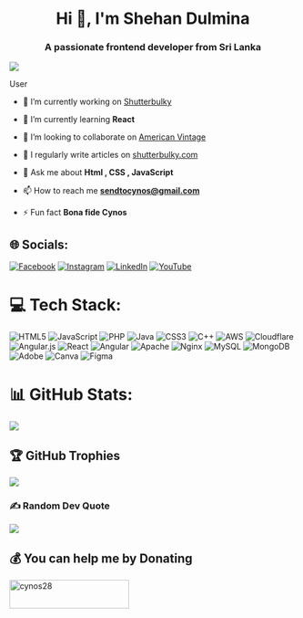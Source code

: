 <h1 align="center">Hi 👋, I'm Shehan Dulmina</h1>

<h3 align="center">A passionate frontend developer from Sri Lanka</h3>

[![](https://visitcount.itsvg.in/api?id=cynos28&icon=6&color=3)](https://visitcount.itsvg.in)

User


- 🔭 I’m currently working on [Shutterbulky](shutterbulky.com)

- 🌱 I’m currently learning **React**

- 👯 I’m looking to collaborate on [American Vintage](myamericanvintage.com)

- 📝 I regularly write articles on [shutterbulky.com](shutterbulky.com)

- 💬 Ask me about **Html , CSS , JavaScript**

- 📫 How to reach me **sendtocynos@gmail.com**

- ⚡ Fun fact **Bona fide Cynos**


## 🌐 Socials:
[![Facebook](https://img.shields.io/badge/Facebook-%231877F2.svg?logo=Facebook&logoColor=white)](https://facebook.com/diagon.alley.501) [![Instagram](https://img.shields.io/badge/Instagram-%23E4405F.svg?logo=Instagram&logoColor=white)](https://instagram.com/shehan_dulmina_) [![LinkedIn](https://img.shields.io/badge/LinkedIn-%230077B5.svg?logo=linkedin&logoColor=white)](https://linkedin.com/in/shehandulmina) [![YouTube](https://img.shields.io/badge/YouTube-%23FF0000.svg?logo=YouTube&logoColor=white)](https://youtube.com/@coverdrive28) 


# 💻 Tech Stack:
![HTML5](https://img.shields.io/badge/html5-%23E34F26.svg?style=flat&logo=html5&logoColor=white) ![JavaScript](https://img.shields.io/badge/javascript-%23323330.svg?style=flat&logo=javascript&logoColor=%23F7DF1E) ![PHP](https://img.shields.io/badge/php-%23777BB4.svg?style=flat&logo=php&logoColor=white) ![Java](https://img.shields.io/badge/java-%23ED8B00.svg?style=flat&logo=openjdk&logoColor=white) ![CSS3](https://img.shields.io/badge/css3-%231572B6.svg?style=flat&logo=css3&logoColor=white) ![C++](https://img.shields.io/badge/c++-%2300599C.svg?style=flat&logo=c%2B%2B&logoColor=white) ![AWS](https://img.shields.io/badge/AWS-%23FF9900.svg?style=flat&logo=amazon-aws&logoColor=white) ![Cloudflare](https://img.shields.io/badge/Cloudflare-F38020?style=flat&logo=Cloudflare&logoColor=white) ![Angular.js](https://img.shields.io/badge/angular.js-%23E23237.svg?style=flat&logo=angularjs&logoColor=white) ![React](https://img.shields.io/badge/react-%2320232a.svg?style=flat&logo=react&logoColor=%2361DAFB) ![Angular](https://img.shields.io/badge/angular-%23DD0031.svg?style=flat&logo=angular&logoColor=white) ![Apache](https://img.shields.io/badge/apache-%23D42029.svg?style=flat&logo=apache&logoColor=white) ![Nginx](https://img.shields.io/badge/nginx-%23009639.svg?style=flat&logo=nginx&logoColor=white) ![MySQL](https://img.shields.io/badge/mysql-%2300000f.svg?style=flat&logo=mysql&logoColor=white) ![MongoDB](https://img.shields.io/badge/MongoDB-%234ea94b.svg?style=flat&logo=mongodb&logoColor=white) ![Adobe](https://img.shields.io/badge/adobe-%23FF0000.svg?style=flat&logo=adobe&logoColor=white) ![Canva](https://img.shields.io/badge/Canva-%2300C4CC.svg?style=flat&logo=Canva&logoColor=white) ![Figma](https://img.shields.io/badge/figma-%23F24E1E.svg?style=flat&logo=figma&logoColor=white)

# 📊 GitHub Stats:

![](https://github-readme-streak-stats.herokuapp.com/?user=cynos28&theme=dark&hide_border=true)<br/>


## 🏆 GitHub Trophies
![](https://github-profile-trophy.vercel.app/?username=cynos28&theme=radical&no-frame=false&no-bg=true&margin-w=4)

### ✍️ Random Dev Quote
![](https://quotes-github-readme.vercel.app/api?type=horizontal&theme=radical)


## 💰 You can help me by Donating
<p><a href="https://www.buymeacoffee.com/cynos28"> <img align="left" src="https://cdn.buymeacoffee.com/buttons/v2/default-yellow.png" height="50" width="210" alt="cynos28" /></a></p><br><br>
